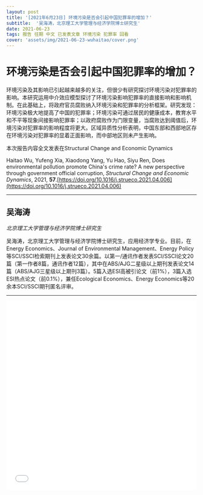 ```yaml
---
layout: post
title: '[2021年6月23日] 环境污染是否会引起中国犯罪率的增加？'
subtitle:  '吴海涛，北京理工大学管理与经济学院博士研究生'
date: 2021-06-23
tags: 报告 往期 中文 已发表文章 环境污染 犯罪率 回看
cover: 'assets/img/2021-06-23-wuhaitao/cover.png'
---
```


# 环境污染是否会引起中国犯罪率的增加？

环境污染及其影响已引起越来越多的关注，但很少有研究探讨环境污染对犯罪率的影响。本研究运用中介效应模型探讨了环境污染影响犯罪率的直接影响和影响机制。在此基础上，将政府官员腐败纳入环境污染和犯罪率的分析框架。研究发现：环境污染极大地提高了中国的犯罪率；环境污染可通过居民的健康成本，教育水平和不平等现象间接影响犯罪率；以政府腐败作为门限变量，当腐败达到阈值后，环境污染对犯罪率的影响程度将更大。区域异质性分析表明，中国东部和西部地区存在环境污染对犯罪率的显着正面影响，而中部地区则未产生影响。

本次报告内容全文发表在Structural Change and Economic Dynamics

Haitao Wu, Yufeng Xia, Xiaodong Yang, Yu Hao, Siyu Ren, Does environmental pollution promote China's crime rate? A new perspective through government official corruption, *Structural Change and Economic Dynamics*, 2021, **57**.[https://doi.org/10.1016/j.strueco.2021.04.006](https://doi.org/10.1016/j.strueco.2021.04.006)

----------

## 吴海涛

*北京理工大学管理与经济学院博士研究生*

吴海涛，北京理工大学管理与经济学院博士研究生，应用经济学专业。目前，在Energy Economics、Journal of Environmental Management、Energy Policy等SCI/SSCI检索期刊上发表论文30余篇。以第一/通讯作者发表SCI/SSCI论文20篇（第一作者8篇，通讯作者12篇），其中在ABS/AJG二星级以上期刊发表论文14篇（ABS/AJG三星级以上期刊3篇）。5篇入选ESI高被引论文（前1%），3篇入选ESI热点论文（前0.1%），兼任Ecological Economics、Energy Economics等20余本SCI/SSCI期刊匿名评审。	

-----------

<iframe style="width: 100%;height: 500px;" src="//player.bilibili.com/player.html?aid=673834815&bvid=BV11U4y1G7b1&cid=358654215&page=1" scrolling="no" border="0" frameborder="no" framespacing="0" allowfullscreen="true"> </iframe>